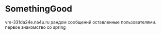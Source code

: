# SomethingGood
vm-331da24e.na4u.ru
рандом сообщений оставленные пользователями. первое знакомство со spring
